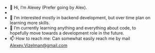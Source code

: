 - 👋 Hi, I’m Alexey (Prefer going by Alex).
- 
- 👀 I’m interested mostly in backend development, but over time plan on learning more skills.
- 🌱 I’m currently learning anything and everything about code, to hopefully move towards a development role in the future.
- 📫 How to reach me:  Can somewhat easily reach me by mail
                        Alexey.Vizelman@gmail.com

<!---
Alexey-Vi/Alexey-Vi is a ✨ special ✨ repository because its `README.md` (this file) appears on your GitHub profile.
You can click the Preview link to take a look at your changes.
--->
